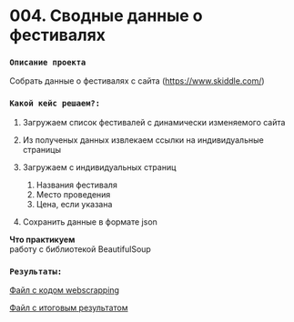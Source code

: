 # 004. Сводные данные о фестивалях


### `Описание проекта`    
Собрать данные о фестивалях с сайта (https://www.skiddle.com/)


### `Какой кейс решаем?:`    
1. Загружаем список фестивалей с динамически изменяемого сайта
2. Из полученых данных извлекаем ссылки на индивидуальные страницы
3. Загружаем с индивидуальных страниц
   1. Названия фестиваля
   2. Место проведения
   3. Цена, если указана

4. Сохранить данные в формате json

**Что практикуем**     
работу с библиотекой BeautifulSoup 

### `Результаты:`  
[Файл с кодом webscrapping](https://github.com/f999145/cases/blob/main/004_wscrap_festivals/webscrapping.py)

[Файл с итоговым результатом](https://github.com/f999145/cases/blob/main/004_wscrap_festivals/data/festivals.zip)